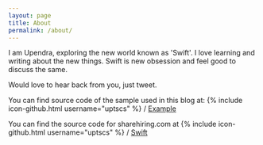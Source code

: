 ```yaml
---
layout: page
title: About
permalink: /about/
---
```


I am Upendra, exploring the new world known as 'Swift'. I love learning and writing about the new things. Swift is new obsession and feel good to discuss the same.

Would love to hear back from you, just tweet.

You can find source code of the sample used in this blog at:
{% include icon-github.html username="uptscs" %} /
[Example](https://github.com/uptscs/swift-examples)

You can find the source code for sharehiring.com at
{% include icon-github.html username="uptscs" %} /
[Swift](https://github.com/uptscs/blog)

